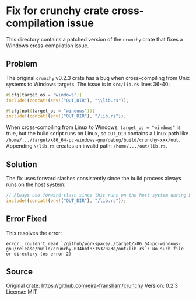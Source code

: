 # Fix for crunchy crate cross-compilation issue

This directory contains a patched version of the `crunchy` crate that fixes a Windows cross-compilation issue.

## Problem

The original `crunchy` v0.2.3 crate has a bug when cross-compiling from Unix systems to Windows targets. 
The issue is in `src/lib.rs` lines 36-40:

```rust
#[cfg(target_os = "windows")]
include!(concat!(env!("OUT_DIR"), "\\lib.rs"));

#[cfg(not(target_os = "windows"))]
include!(concat!(env!("OUT_DIR"), "/lib.rs"));
```

When cross-compiling from Linux to Windows, `target_os = "windows"` is true, but the build script runs on Linux, 
so `OUT_DIR` contains a Linux path like `/home/.../target/x86_64-pc-windows-gnu/debug/build/crunchy-xxx/out`. 
Appending `\\lib.rs` creates an invalid path: `/home/.../out\lib.rs`.

## Solution

The fix uses forward slashes consistently since the build process always runs on the host system:

```rust
// Always use forward slash since this runs on the host system during build
include!(concat!(env!("OUT_DIR"), "/lib.rs"));
```

## Error Fixed

This resolves the error:
```
error: couldn't read `/github/workspace/./target/x86_64-pc-windows-gnu/release/build/crunchy-034bbf831537023a/out\lib.rs`: No such file or directory (os error 2)
```

## Source

Original crate: https://github.com/eira-fransham/crunchy
Version: 0.2.3
License: MIT